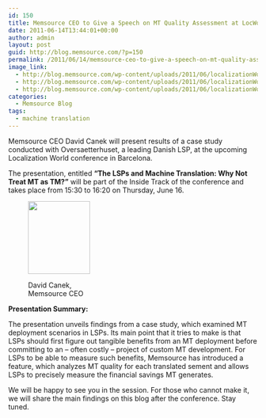 ```yaml
---
id: 150
title: Memsource CEO to Give a Speech on MT Quality Assessment at LocWorld Barcelona
date: 2011-06-14T13:44:01+00:00
author: admin
layout: post
guid: http://blog.memsource.com/?p=150
permalink: /2011/06/14/memsource-ceo-to-give-a-speech-on-mt-quality-assessment-at-locworld/
image_link:
  - http://blog.memsource.com/wp-content/uploads/2011/06/localizationWorldLogo-hp.jpg
  - http://blog.memsource.com/wp-content/uploads/2011/06/localizationWorldLogo-hp.jpg
  - http://blog.memsource.com/wp-content/uploads/2011/06/localizationWorldLogo-hp.jpg
categories:
  - Memsource Blog
tags:
  - machine translation
---
```

Memsource CEO David Canek will present results of a case study conducted with Oversaetterhuset, a leading Danish LSP, at the upcoming Localization World conference in Barcelona.<!--more-->

The presentation, entitled **“The LSPs and Machine Translation: Why Not Treat MT as TM?”** will be part of the Inside Track of the conference and takes place from 15:30 to 16:20 on Thursday, June 16.<figure id="attachment_153" style="width: 125px" class="wp-caption alignnone">

<img class="size-medium wp-image-153  " title="David Canek, Memsource CEO" src="/wp-content/uploads/2011/06/David-Canek-photo-256x300.jpg" alt="" width="125" height="147" /><figcaption class="wp-caption-text">David Canek, Memsource CEO</figcaption></figure> 

**Presentation Summary:**

The presentation unveils findings from a case study, which examined MT deployment scenarios in LSPs. Its main point that it tries to make is that LSPs should first figure out tangible benefits from an MT deployment before committing to an &#8211; often costly &#8211; project of custom MT development. For LSPs to be able to measure such benefits, Memsource has introduced a feature, which analyzes MT quality for each translated sement and allows LSPs to precisely measure the financial savings MT generates.

We will be happy to see you in the session. For those who cannot make it, we will share the main findings on this blog after the conference. Stay tuned.
